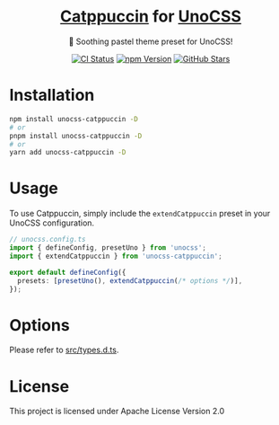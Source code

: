 <center>

# [Catppuccin](https://catppuccin.com/) for [UnoCSS](https://unocss.dev)

🌸 Soothing pastel theme preset for UnoCSS!

[![CI Status](https://img.shields.io/github/actions/workflow/status/catuhana/unocss-catppuccin/ci.yaml?style=flat-square&logo=github-actions&label=CI&labelColor=%23eff1f5&color=%2340a02b)](https://github.com/catuhana/unocss-catppuccin/actions/workflows/ci.yaml)
[![npm Version](https://img.shields.io/npm/v/unocss-catppuccin?style=flat-square&logo=npm&labelColor=%23eff1f5&color=%2340a02b)](https://npmjs.com/package/unocss-catppuccin)
[![GitHub Stars](https://img.shields.io/github/stars/catuhana/unocss-catppuccin?style=flat-square&labelColor=%23eff1f5&color=%2340a02b)](https://github.com/catuhana/unocss-catppuccin/stargazers)

</center>

# Installation

```sh
npm install unocss-catppuccin -D
# or
pnpm install unocss-catppuccin -D
# or
yarn add unocss-catppuccin -D
```

# Usage

To use Catppuccin, simply include the `extendCatppuccin` preset in your UnoCSS configuration.

```ts
// unocss.config.ts
import { defineConfig, presetUno } from 'unocss';
import { extendCatppuccin } from 'unocss-catppuccin';

export default defineConfig({
  presets: [presetUno(), extendCatppuccin(/* options */)],
});
```

# Options

Please refer to [src/types.d.ts](src/types.d.ts).

# License

This project is licensed under Apache License Version 2.0
